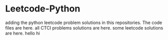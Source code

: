 # Leetcode-Python
adding the python leetcode problem solutions in this repositories. 
The code files are here.
all CTCI problems solutions are here.
some leetcode solutions are here.
hello
hi
